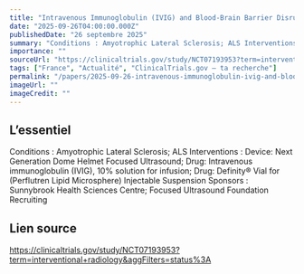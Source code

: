 ```yaml
---
title: "Intravenous Immunoglobulin (IVIG) and Blood-Brain Barrier Disruption in Amyotrophic Lateral Sclerosis (ALS)"
date: "2025-09-26T04:00:00.000Z"
publishedDate: "26 septembre 2025"
summary: "Conditions : Amyotrophic Lateral Sclerosis; ALS Interventions : Device: Next Generation Dome Helmet Focused Ultrasound; Drug: Intravenous immunoglobulin (IVIG), 10% solution for infusion; Drug: Definity® Vial for (Perflutren Lipid Microsphere) Injectable Suspension Sponsors : Sunnybrook Health Sciences Centre; Focused Ultrasound Foundation Recruiting"
importance: ""
sourceUrl: "https://clinicaltrials.gov/study/NCT07193953?term=interventional+radiology&aggFilters=status%3A"
tags: ["France", "Actualité", "ClinicalTrials.gov — ta recherche"]
permalink: "/papers/2025-09-26-intravenous-immunoglobulin-ivig-and-blood-brain-barrier-disruption-in-amyotrophic-lateral-sclerosis-als"
imageUrl: ""
imageCredit: ""
---
```


## L’essentiel

Conditions : Amyotrophic Lateral Sclerosis; ALS Interventions : Device: Next Generation Dome Helmet Focused Ultrasound; Drug: Intravenous immunoglobulin (IVIG), 10% solution for infusion; Drug: Definity® Vial for (Perflutren Lipid Microsphere) Injectable Suspension Sponsors : Sunnybrook Health Sciences Centre; Focused Ultrasound Foundation Recruiting

## Lien source

https://clinicaltrials.gov/study/NCT07193953?term=interventional+radiology&aggFilters=status%3A

